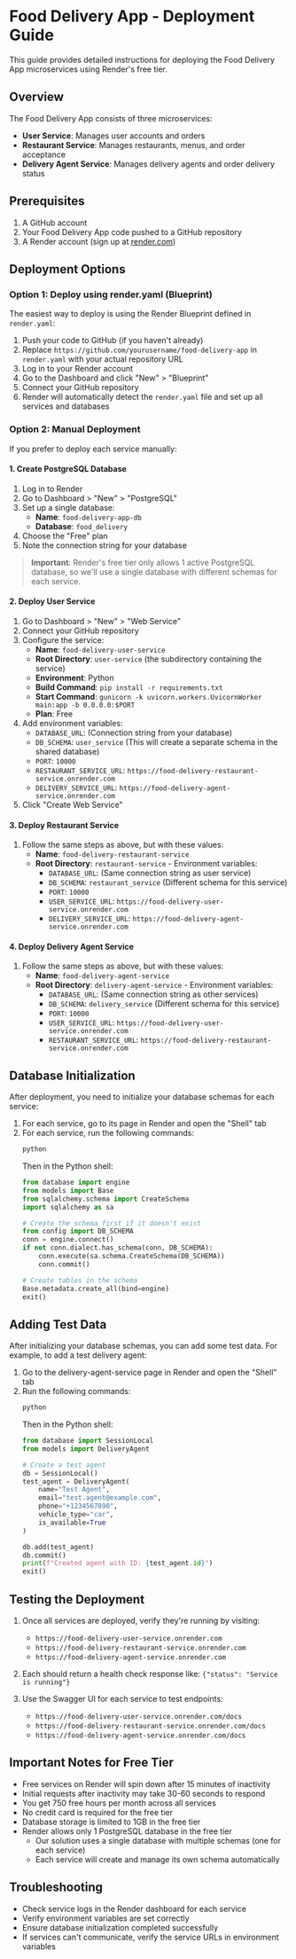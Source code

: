 # Food Delivery App - Deployment Guide

This guide provides detailed instructions for deploying the Food Delivery App microservices using Render's free tier.

## Overview

The Food Delivery App consists of three microservices:
- **User Service**: Manages user accounts and orders
- **Restaurant Service**: Manages restaurants, menus, and order acceptance
- **Delivery Agent Service**: Manages delivery agents and order delivery status

## Prerequisites

1. A GitHub account
2. Your Food Delivery App code pushed to a GitHub repository
3. A Render account (sign up at [render.com](https://render.com))

## Deployment Options

### Option 1: Deploy using render.yaml (Blueprint)

The easiest way to deploy is using the Render Blueprint defined in `render.yaml`:

1. Push your code to GitHub (if you haven't already)
2. Replace `https://github.com/yourusername/food-delivery-app` in `render.yaml` with your actual repository URL
3. Log in to your Render account
4. Go to the Dashboard and click "New" > "Blueprint"
5. Connect your GitHub repository
6. Render will automatically detect the `render.yaml` file and set up all services and databases

### Option 2: Manual Deployment

If you prefer to deploy each service manually:

#### 1. Create PostgreSQL Database

1. Log in to Render
2. Go to Dashboard > "New" > "PostgreSQL"
3. Set up a single database:
   - **Name**: `food-delivery-app-db`
   - **Database**: `food_delivery`
4. Choose the "Free" plan
5. Note the connection string for your database
   
> **Important**: Render's free tier only allows 1 active PostgreSQL database, so we'll use a single database with different schemas for each service.

#### 2. Deploy User Service

1. Go to Dashboard > "New" > "Web Service"
2. Connect your GitHub repository
3. Configure the service:
   - **Name**: `food-delivery-user-service`
   - **Root Directory**: `user-service` (the subdirectory containing the service)
   - **Environment**: Python
   - **Build Command**: `pip install -r requirements.txt`
   - **Start Command**: `gunicorn -k uvicorn.workers.UvicornWorker main:app -b 0.0.0.0:$PORT`
   - **Plan**: Free
4. Add environment variables:
   - `DATABASE_URL`: (Connection string from your database)
   - `DB_SCHEMA`: `user_service` (This will create a separate schema in the shared database)
   - `PORT`: `10000`
   - `RESTAURANT_SERVICE_URL`: `https://food-delivery-restaurant-service.onrender.com`
   - `DELIVERY_SERVICE_URL`: `https://food-delivery-agent-service.onrender.com`
5. Click "Create Web Service"

#### 3. Deploy Restaurant Service

1. Follow the same steps as above, but with these values:
   - **Name**: `food-delivery-restaurant-service`
   - **Root Directory**: `restaurant-service`   - Environment variables:
     - `DATABASE_URL`: (Same connection string as user service)
     - `DB_SCHEMA`: `restaurant_service` (Different schema for this service)
     - `PORT`: `10000`
     - `USER_SERVICE_URL`: `https://food-delivery-user-service.onrender.com`
     - `DELIVERY_SERVICE_URL`: `https://food-delivery-agent-service.onrender.com`

#### 4. Deploy Delivery Agent Service

1. Follow the same steps as above, but with these values:
   - **Name**: `food-delivery-agent-service`
   - **Root Directory**: `delivery-agent-service`   - Environment variables:
     - `DATABASE_URL`: (Same connection string as other services)
     - `DB_SCHEMA`: `delivery_service` (Different schema for this service)
     - `PORT`: `10000`
     - `USER_SERVICE_URL`: `https://food-delivery-user-service.onrender.com`
     - `RESTAURANT_SERVICE_URL`: `https://food-delivery-restaurant-service.onrender.com`

## Database Initialization

After deployment, you need to initialize your database schemas for each service:

1. For each service, go to its page in Render and open the "Shell" tab
2. For each service, run the following commands:
   ```bash
   python
   ```
   Then in the Python shell:
   ```python
   from database import engine
   from models import Base
   from sqlalchemy.schema import CreateSchema
   import sqlalchemy as sa
   
   # Create the schema first if it doesn't exist
   from config import DB_SCHEMA
   conn = engine.connect()
   if not conn.dialect.has_schema(conn, DB_SCHEMA):
       conn.execute(sa.schema.CreateSchema(DB_SCHEMA))
       conn.commit()
   
   # Create tables in the schema
   Base.metadata.create_all(bind=engine)
   exit()
   ```

## Adding Test Data

After initializing your database schemas, you can add some test data. For example, to add a test delivery agent:

1. Go to the delivery-agent-service page in Render and open the "Shell" tab
2. Run the following commands:
   ```bash
   python
   ```
   Then in the Python shell:
   ```python
   from database import SessionLocal
   from models import DeliveryAgent
   
   # Create a test agent
   db = SessionLocal()
   test_agent = DeliveryAgent(
       name="Test Agent",
       email="test.agent@example.com",
       phone="+1234567890",
       vehicle_type="car",
       is_available=True
   )
   
   db.add(test_agent)
   db.commit()
   print(f"Created agent with ID: {test_agent.id}")
   exit()
   ```

## Testing the Deployment

1. Once all services are deployed, verify they're running by visiting:
   - `https://food-delivery-user-service.onrender.com`
   - `https://food-delivery-restaurant-service.onrender.com`
   - `https://food-delivery-agent-service.onrender.com`

2. Each should return a health check response like: `{"status": "Service is running"}`

3. Use the Swagger UI for each service to test endpoints:
   - `https://food-delivery-user-service.onrender.com/docs`
   - `https://food-delivery-restaurant-service.onrender.com/docs`
   - `https://food-delivery-agent-service.onrender.com/docs`

## Important Notes for Free Tier

- Free services on Render will spin down after 15 minutes of inactivity
- Initial requests after inactivity may take 30-60 seconds to respond
- You get 750 free hours per month across all services
- No credit card is required for the free tier
- Database storage is limited to 1GB in the free tier
- Render allows only 1 PostgreSQL database in the free tier
  - Our solution uses a single database with multiple schemas (one for each service)
  - Each service will create and manage its own schema automatically

## Troubleshooting

- Check service logs in the Render dashboard for each service
- Verify environment variables are set correctly
- Ensure database initialization completed successfully
- If services can't communicate, verify the service URLs in environment variables
